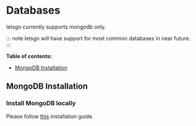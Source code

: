 # Databases

letsgo currently supports mongodb only. 

::: note
 letsgo will have support for most common databases in near future. 
:::

**Table of contents:**

- [MongoDB Installation](#mongodb-installation)

## MongoDB Installation

### Install MongoDB locally

Please follow [this](https://docs.mongodb.com/manual/installation/) installation guide.
